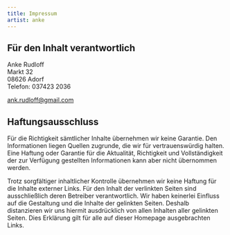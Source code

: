 ```yaml
---
title: Impressum
artist: anke
---
```

## Für den Inhalt verantwortlich

Anke Rudloff<br>
Markt 32<br>
08626 Adorf<br>
Telefon: 037423 2036

<a href="mailto:ank.rudloff@gmail.com">ank.rudloff@gmail.com</a>

## Haftungsausschluss

Für die Richtigkeit sämtlicher Inhalte übernehmen wir keine Garantie. Den Informationen liegen Quellen zugrunde, die wir für vertrauenswürdig halten. Eine Haftung oder Garantie für die Aktualität, Richtigkeit und Vollständigkeit der zur Verfügung gestellten Informationen kann aber nicht übernommen werden.

Trotz sorgfältiger inhaltlicher Kontrolle übernehmen wir keine Haftung für die Inhalte externer Links. Für den Inhalt der verlinkten Seiten sind ausschließlich deren Betreiber verantwortlich. Wir haben keinerlei Einfluss auf die Gestaltung und die Inhalte der gelinkten Seiten. Deshalb distanzieren wir uns hiermit ausdrücklich von allen Inhalten aller gelinkten Seiten. Dies Erklärung gilt für alle auf dieser Homepage ausgebrachten Links.
